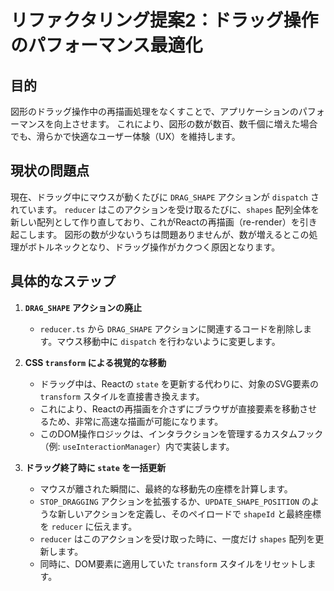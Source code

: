# リファクタリング提案2：ドラッグ操作のパフォーマンス最適化

## 目的

図形のドラッグ操作中の再描画処理をなくすことで、アプリケーションのパフォーマンスを向上させます。
これにより、図形の数が数百、数千個に増えた場合でも、滑らかで快適なユーザー体験（UX）を維持します。

## 現状の問題点

現在、ドラッグ中にマウスが動くたびに `DRAG_SHAPE` アクションが `dispatch` されています。
`reducer` はこのアクションを受け取るたびに、`shapes` 配列全体を新しい配列として作り直しており、これがReactの再描画（re-render）を引き起こします。
図形の数が少ないうちは問題ありませんが、数が増えるとこの処理がボトルネックとなり、ドラッグ操作がカクつく原因となります。

## 具体的なステップ

1.  **`DRAG_SHAPE` アクションの廃止**
    - `reducer.ts` から `DRAG_SHAPE` アクションに関連するコードを削除します。マウス移動中に `dispatch` を行わないように変更します。

2.  **CSS `transform` による視覚的な移動**
    - ドラッグ中は、Reactの `state` を更新する代わりに、対象のSVG要素の `transform` スタイルを直接書き換えます。
    - これにより、Reactの再描画を介さずにブラウザが直接要素を移動させるため、非常に高速な描画が可能になります。
    - このDOM操作ロジックは、インタラクションを管理するカスタムフック（例: `useInteractionManager`）内で実装します。

3.  **ドラッグ終了時に `state` を一括更新**
    - マウスが離された瞬間に、最終的な移動先の座標を計算します。
    - `STOP_DRAGGING` アクションを拡張するか、`UPDATE_SHAPE_POSITION` のような新しいアクションを定義し、そのペイロードで `shapeId` と最終座標を `reducer` に伝えます。
    - `reducer` はこのアクションを受け取った時に、一度だけ `shapes` 配列を更新します。
    - 同時に、DOM要素に適用していた `transform` スタイルをリセットします。

